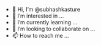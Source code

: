 - 👋 Hi, I’m @subhashkasture
- 👀 I’m interested in ...
- 🌱 I’m currently learning ...
- 💞️ I’m looking to collaborate on ...
- 📫 How to reach me ...

<!---
subhashkasture/subhashkasture is a ✨ special ✨ repository because its `README.md` (this file) appears on your GitHub profile.
You can click the Preview link to take a look at your changes.
--->
